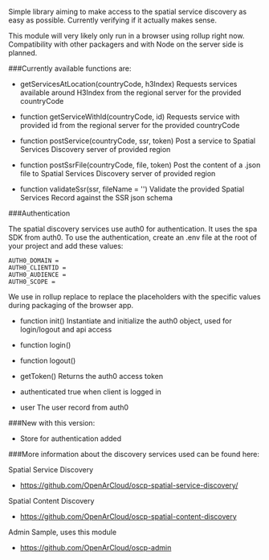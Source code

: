 Simple library aiming to make access to the spatial service discovery as 
easy as possible. Currently verifying if it actually makes sense.


This module will very likely only run in a browser using rollup right now. 
Compatibility with other packagers and with Node on the server side is planned.


###Currently available functions are:
- getServicesAtLocation(countryCode, h3Index)
Requests services available around H3Index from the regional server for the provided 
countryCode

- function getServiceWithId(countryCode, id)
Requests service with provided id from the regional server for the provided countryCode

- function postService(countryCode, ssr, token)
Post a service to Spatial Services Discovery server of provided region

- function postSsrFile(countryCode, file, token)
Post the content of a .json file to Spatial Services Discovery server of provided region

- function validateSsr(ssr, fileName = '')
Validate the provided Spatial Services Record against the SSR json schema 


###Authentication

The spatial discovery services use auth0 for authentication. It uses the spa SDK from auth0. 
To use the authentication, create an .env file at the root of your project and add these 
values:

```
AUTH0_DOMAIN = 
AUTH0_CLIENTID = 
AUTH0_AUDIENCE = 
AUTH0_SCOPE = 
```

We use in rollup replace to replace the placeholders with the specific values during 
packaging of the browser app.


- function init()
Instantiate and initialize the auth0 object, used for login/logout and api access

- function login()
- function logout()

- getToken()
Returns the auth0 access token

- authenticated
true when client is logged in

- user
The user record from auth0


###New with this version:
- Store for authentication added


###More information about the discovery services used can be found here:

Spatial Service Discovery
- https://github.com/OpenArCloud/oscp-spatial-service-discovery/

Spatial Content Discovery
- https://github.com/OpenArCloud/oscp-spatial-content-discovery

Admin Sample, uses this module
- https://github.com/OpenArCloud/oscp-admin